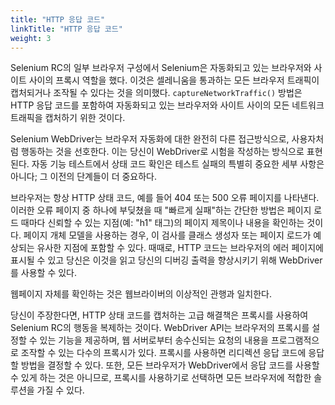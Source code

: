 ```yaml
---
title: "HTTP 응답 코드"
linkTitle: "HTTP 응답 코드"
weight: 3
---
```


Selenium RC의 일부 브라우저 구성에서 Selenium은 자동화되고 있는 브라우저와 
사이트 사이의 프록시 역할을 했다. 이것은 셀레니움을 통과하는 모든 브라우저 
트래픽이 캡처되거나 조작될 수 있다는 것을 의미했다. `captureNetworkTraffic()` 방법은 
HTTP 응답 코드를 포함하여 자동화되고 있는 브라우저와 사이트 사이의 모든 네트워크 트래픽을 캡처하기 위한 것이다.

Selenium WebDriver는 브라우저 자동화에 대한 완전히 다른 접근방식으로, 사용자처럼 행동하는 것을 선호한다.
이는 당신이 WebDriver로 시험을 작성하는 방식으로 표현된다. 자동 기능 테스트에서 상태 코드 확인은 테스트 
실패의 특별히 중요한 세부 사항은 아니다; 그 이전의 단계들이 더 중요하다.

브라우저는 항상 HTTP 상태 코드, 예를 들어 404 또는 500 오류 페이지를 나타낸다.
이러한 오류 페이지 중 하나에 부딪쳤을 때 "빠르게 실패"하는 간단한 방법은 페이지 
로드 때마다 신뢰할 수 있는 지점(예: "h1" 태그)의 페이지 제목이나 내용을 확인하는 것이다.
페이지 개체 모델을 사용하는 경우, 이 검사를 클래스 생성자 또는 페이지 로드가 예상되는 
유사한 지점에 포함할 수 있다. 때때로, HTTP 코드는 브라우저의 에러 페이지에 표시될 수 있고 
당신은 이것을 읽고 당신의 디버깅 출력을 향상시키기 위해 WebDriver를 사용할 수 있다.

웹페이지 자체를 확인하는 것은 웹브라이버의 이상적인 관행과 일치한다.

당신이 주장한다면, HTTP 상태 코드를 캡처하는 고급 해결책은 프록시를 사용하여 Selenium RC의 
행동을 복제하는 것이다. WebDriver API는 브라우저의 프록시를 설정할 수 있는 기능을 제공하며, 
웹 서버로부터 송수신되는 요청의 내용을 프로그램적으로 조작할 수 있는 다수의 프록시가 있다.
프록시를 사용하면 리디렉션 응답 코드에 응답할 방법을 결정할 수 있다. 또한, 모든 브라우저가 
WebDriver에서 응답 코드를 사용할 수 있게 하는 것은 아니므로, 프록시를 사용하기로 선택하면 
모든 브라우저에 적합한 솔루션을 가질 수 있다.